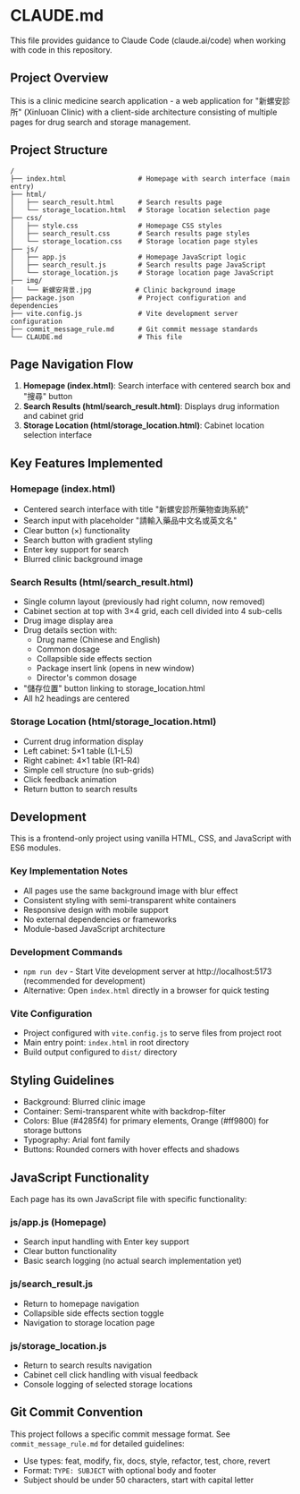 # CLAUDE.md

This file provides guidance to Claude Code (claude.ai/code) when working with code in this repository.

## Project Overview

This is a clinic medicine search application - a web application for "新螺安診所" (Xinluoan Clinic) with a client-side architecture consisting of multiple pages for drug search and storage management.

## Project Structure

```
/
├── index.html                  # Homepage with search interface (main entry)
├── html/
│   ├── search_result.html      # Search results page
│   └── storage_location.html   # Storage location selection page
├── css/
│   ├── style.css               # Homepage CSS styles
│   ├── search_result.css       # Search results page styles
│   └── storage_location.css    # Storage location page styles
├── js/
│   ├── app.js                  # Homepage JavaScript logic
│   ├── search_result.js        # Search results page JavaScript
│   └── storage_location.js     # Storage location page JavaScript
├── img/
│   └── 新螺安背景.jpg           # Clinic background image
├── package.json                # Project configuration and dependencies
├── vite.config.js              # Vite development server configuration
├── commit_message_rule.md      # Git commit message standards
└── CLAUDE.md                   # This file
```

## Page Navigation Flow

1. **Homepage (index.html)**: Search interface with centered search box and "搜尋" button
2. **Search Results (html/search_result.html)**: Displays drug information and cabinet grid
3. **Storage Location (html/storage_location.html)**: Cabinet location selection interface

## Key Features Implemented

### Homepage (index.html)
- Centered search interface with title "新螺安診所藥物查詢系統"
- Search input with placeholder "請輸入藥品中文名或英文名"
- Clear button (×) functionality
- Search button with gradient styling
- Enter key support for search
- Blurred clinic background image

### Search Results (html/search_result.html)
- Single column layout (previously had right column, now removed)
- Cabinet section at top with 3×4 grid, each cell divided into 4 sub-cells
- Drug image display area
- Drug details section with:
  - Drug name (Chinese and English)
  - Common dosage
  - Collapsible side effects section
  - Package insert link (opens in new window)
  - Director's common dosage
- "儲存位置" button linking to storage_location.html
- All h2 headings are centered

### Storage Location (html/storage_location.html)
- Current drug information display
- Left cabinet: 5×1 table (L1-L5)
- Right cabinet: 4×1 table (R1-R4)
- Simple cell structure (no sub-grids)
- Click feedback animation
- Return button to search results

## Development

This is a frontend-only project using vanilla HTML, CSS, and JavaScript with ES6 modules.

### Key Implementation Notes
- All pages use the same background image with blur effect
- Consistent styling with semi-transparent white containers
- Responsive design with mobile support
- No external dependencies or frameworks
- Module-based JavaScript architecture

### Development Commands
- `npm run dev` - Start Vite development server at http://localhost:5173 (recommended for development)
- Alternative: Open `index.html` directly in a browser for quick testing

### Vite Configuration
- Project configured with `vite.config.js` to serve files from project root
- Main entry point: `index.html` in root directory
- Build output configured to `dist/` directory

## Styling Guidelines

- Background: Blurred clinic image
- Container: Semi-transparent white with backdrop-filter
- Colors: Blue (#4285f4) for primary elements, Orange (#ff9800) for storage buttons
- Typography: Arial font family
- Buttons: Rounded corners with hover effects and shadows

## JavaScript Functionality

Each page has its own JavaScript file with specific functionality:

### js/app.js (Homepage)
- Search input handling with Enter key support
- Clear button functionality
- Basic search logging (no actual search implementation yet)

### js/search_result.js
- Return to homepage navigation
- Collapsible side effects section toggle
- Navigation to storage location page

### js/storage_location.js
- Return to search results navigation
- Cabinet cell click handling with visual feedback
- Console logging of selected storage locations

## Git Commit Convention

This project follows a specific commit message format. See `commit_message_rule.md` for detailed guidelines:
- Use types: feat, modify, fix, docs, style, refactor, test, chore, revert
- Format: `TYPE: SUBJECT` with optional body and footer
- Subject should be under 50 characters, start with capital letter